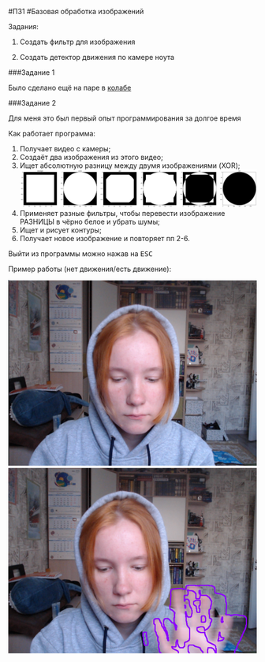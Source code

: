 #ПЗ1
#Базовая обработка изображений

Задания:

1. Создать фильтр для изображения

2. Создать детектор движения по камере ноута

###Задание 1

Было сделано ещё на паре в [колабе]([https://www.example.com](https://colab.research.google.com/drive/16GnNUcuWzBtDTKEWHnwgNe5_j92ywZzj?usp=sharing)https://colab.research.google.com/drive/16GnNUcuWzBtDTKEWHnwgNe5_j92ywZzj?usp=sharing)

###Задание 2

Для меня это был первый опыт программирования за долгое время

Как работает программа:
1. Получает видео с камеры;
2. Создаёт два изображения из этого видео;
3. Ищет абсолютную разницу между двумя изображениями (XOR);
![Текст описания](xor.png)
5. Применяет разные фильтры, чтобы перевести изображение РАЗНИЦЫ в чёрно белое и убрать шумы;
6. Ищет и рисует контуры;
7. Получает новое изображение и повторяет пп 2-6.

Выйти из программы можно нажав на <kbd>ESC</kbd>

Пример работы (нет движения/есть движение):

![Текст описания](NoMove.png)
![Текст описания](Move.png)
